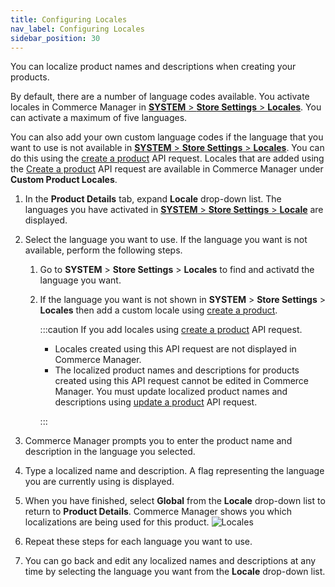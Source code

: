 ```yaml
---
title: Configuring Locales
nav_label: Configuring Locales
sidebar_position: 30
---
```


You can localize product names and descriptions when creating your products. 

By default, there are a number of language codes available. You activate locales in Commerce Manager in [**SYSTEM** > **Store Settings** > **Locales**]( /docs/pxm/products/locales). You can activate a maximum of five languages. 

You can also add your own custom language codes if the language that you want to use is not available in [**SYSTEM** > **Store Settings** > **Locales**]( /docs/pxm/products/locales). You can do this using the [create a product](/docs/pxm/products/ep-pxm-products-api/create-a-product) API request. Locales that are added using the [Create a product](/docs/pxm/products/ep-pxm-products-api/create-a-product) API request are available in Commerce Manager under **Custom Product Locales**.

1. In the **Product Details** tab, expand **Locale** drop-down list. The languages you have activated in [**SYSTEM** > **Store Settings** > **Locale**]( /docs/pxm/products/locales) are displayed.
1. Select the language you want to use. If the language you want is not available, perform the following steps.

    1. Go to **SYSTEM** > **Store Settings** > **Locales** to find and activatd the language you want.
    1. If the language you want is not shown in **SYSTEM** > **Store Settings** > **Locales** then add a custom locale using [create a product](/docs/pxm/products/ep-pxm-products-api/create-a-product).

       :::caution
       If you add locales using [create a product](/docs/pxm/products/ep-pxm-products-api/create-a-product) API request.

         - Locales created using this API request are not displayed in Commerce Manager.
         - The localized product names and descriptions for products created using this API request cannot be edited in Commerce Manager. You must update localized product names and descriptions using [update a product](/docs/pxm/products/ep-pxm-products-api/update-a-product) API request.

       :::

1. Commerce Manager prompts you to enter the product name and description in the language you selected.
1. Type a localized name and description. A flag representing the language you are currently using is displayed.
1. When you have finished, select **Global** from the **Locale** drop-down list to return to **Product Details**. Commerce Manager shows you which localizations are being used for this product.
![Locales](/assets/locales2.png)
1. Repeat these steps for each language you want to use.
1. You can go back and edit any localized names and descriptions at any time by selecting the language you want from the **Locale** drop-down list.
